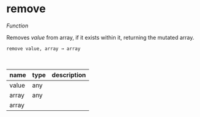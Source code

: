 # remove

_Function_

Removes _value_ from array, if it exists within it, returning the mutated array.

<pre><code>remove value, array &rarr; array</code></pre>
<br>

| name | type | description |
|------|------|-------------|
|value|any||
|array|any||
|array|||


